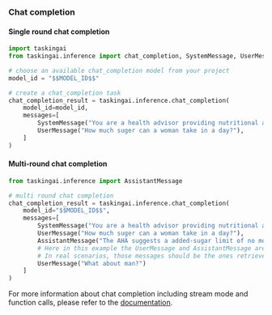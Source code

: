 ### Chat completion

#### Single round chat completion

```python
import taskingai
from taskingai.inference import chat_completion, SystemMessage, UserMessage

# choose an available chat_completion model from your project
model_id = "$$MODEL_ID$$"

# create a chat_completion task
chat_completion_result = taskingai.inference.chat_completion(
    model_id=model_id,
    messages=[
        SystemMessage("You are a health advisor providing nutritional advice. You should always reply with a professional, kind, and patient tone."),
        UserMessage("How much suger can a woman take in a day?"),
    ]
)
```

#### Multi-round chat completion

```python
from taskingai.inference import AssistantMessage

# multi round chat completion
chat_completion_result = taskingai.inference.chat_completion(
    model_id="$$MODEL_ID$$",
    messages=[
        SystemMessage("You are a health advisor providing nutritional advice. You should always reply with a professional, kind, and patient tone."),
        UserMessage("How much suger can a woman take in a day?"),
        AssistantMessage("The AHA suggests a added-sugar limit of no more than 100 calories per day (about 6 teaspoons or 24 grams) for woman."),
        # Here in this example the UserMessage and AssistantMessage are manually created by calling builder functions
        # In real scenarios, those messages should be the ones retrieved by taskingai.assistant.list_messages
        UserMessage("What about man?")
    ]
)
```

For more information about chat completion including stream mode and function calls, please refer to the [documentation](https://docs.tasking.ai/docs/guide/model/manage_models/chat-completion/).
